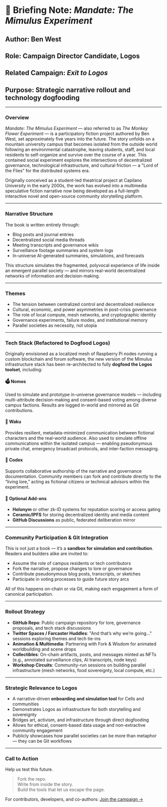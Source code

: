 # 📘 Briefing Note: *Mandate: The Mimulus Experiment*

## Author: Ben West  
## Role: Campaign Director Candidate, Logos  
## Related Campaign: *Exit to Logos*  
## Purpose: Strategic narrative rollout and technology dogfooding

---

### Overview

*Mandate: The Mimulus Experiment* — also referred to as *The Monkey Flower Experiment* — is a participatory fiction project authored by Ben West, set approximately five years into the future. The story unfolds on a mountain university campus that becomes isolated from the outside world following an environmental catastrophe, leaving students, staff, and local residents to self-organize and survive over the course of a year. This contained social experiment explores the intersections of decentralized governance, technological infrastructure, and cultural friction — a "Lord of the Flies" for the distributed systems era.

Originally conceived as a student-led theatrical project at Capilano University in the early 2000s, the work has evolved into a multimedia speculative fiction narrative now being developed as a full-length interactive novel and open-source community storytelling platform.

---

### Narrative Structure

The book is written entirely through:
- Blog posts and journal entries
- Decentralized social media threads
- Meeting transcripts and governance wikis
- Surveillance footage summaries and system logs
- In-universe AI-generated summaries, simulations, and forecasts

This structure simulates the fragmented, polyvocal experience of life inside an emergent parallel society — and mirrors real-world decentralized networks of information and decision-making.

---

### Themes

- The tension between centralized control and decentralized resilience
- Cultural, economic, and power asymmetries in post-crisis governance
- The role of local compute, mesh networks, and cryptographic identity
- Governance experiments, failure modes, and institutional memory
- Parallel societies as necessity, not utopia

---

### Tech Stack (Refactored to Dogfood Logos)

Originally envisioned as a localized mesh of Raspberry Pi nodes running a custom blockchain and forum software, the new version of the Mimulus infrastructure stack has been re-architected to fully **dogfood the Logos toolset**, including:

#### 🗳️ **Nomos**
Used to simulate and prototype in-universe governance models — including multi-attribute decision-making and consent-based voting among diverse campus factions. Results are logged in-world and mirrored as Git contributions.

#### 💬 **Waku**
Provides resilient, metadata-minimized communication between fictional characters and the real-world audience. Also used to simulate offline communications within the isolated campus — enabling pseudonymous private chat, emergency broadcast protocols, and inter-faction messaging.

#### 📖 **Codex**
Supports collaborative authorship of the narrative and governance documentation. Community members can fork and contribute directly to the “living lore,” acting as fictional citizens or technical advisors within the experiment.

#### 🔐 **Optional Add-ons**
- **Holonym** or other zk-ID systems for reputation scoring or access gating
- **Ceramic/IPFS** for storing decentralized identity and media content
- **GitHub Discussions** as public, federated deliberation mirror

---

### Community Participation & Git Integration

This is not just a book — it’s a **sandbox for simulation and contribution**. Readers and builders alike are invited to:
- Assume the role of campus residents or tech contributors
- Fork the narrative, propose changes to lore or governance
- Contribute pseudonymous blog posts, transcripts, or sketches
- Participate in voting processes to guide future story arcs

All of this happens on-chain or via Git, making each engagement a form of canonical participation.

---

### Rollout Strategy

- **GitHub Repo**: Public campaign repository for lore, governance proposals, and tech stack discussions
- **Twitter Spaces / Farcaster Huddles**: "And that’s why we’re going..." sessions exploring themes and tech tie-ins
- **Animation & Multimedia**: Partnering with Fork & Wisdom for animated worldbuilding and scene drops
- **Collectibles**: On-chain artifacts, posts, and messages minted as NFTs (e.g., annotated surveillance clips, AI transcripts, node keys)
- **Workshop Circuits**: Community-run sessions on building parallel infrastructure (mesh networks, food sovereignty, local compute, etc.)

---

### Strategic Relevance to Logos

- A narrative-driven **onboarding and simulation tool** for Cells and communities
- Demonstrates Logos as infrastructure for both storytelling and sovereignty
- Bridges art, activism, and infrastructure through direct dogfooding
- Allows for ethical, consent-based data usage and non-extractive community engagement
- Publicly showcases how parallel societies can be more than metaphor — they can be Git workflows

---

### Call to Action

Help us test this future.

> Fork the repo.  
> Write from inside the story.  
> Build the tools that let us escape the page.

For contributors, developers, and co-authors: [Join the campaign →](https://github.com/Logos-Cell-Stewardship-and-Support/mandate)
